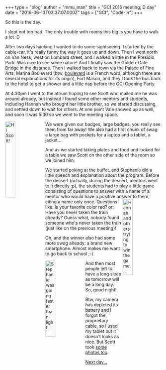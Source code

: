 +++
type = "blog"
author = "mmu_man"
title = "GCI 2015 meeting; D day"
date = "2016-06-13T03:37:07.000Z"
tags = ["GCI", "Code-In"]
+++

So this is the day.

I slept not too bad. The only trouble with rooms this big is you have to walk a lot :D

After two days hacking I wanted to do some sightseeing. I started by the cable-car, it's really funny the way it goes up and down. Then I went north on Van Ness, west on Lombard street, and I walked a little in the Presidio Park. Was nice to see some nature! And I finally saw the Golden-Gate Bridge in the distance. Then I walked back to town via the Palace of Fine Arts, Marina Boulevard (btw, <a href="https://en.wiktionary.org/wiki/boulevard">boulevard</a> is a French word, although there are several explanations for its origin), Fort Mason, and they I took the bus back to the hotel to get a shower and a little nap before the GCI Opening Party.
<!--break-->
At 4:30pm I went to the atrium hoping to see Scott who mailed me he was around already, but instead I found some other mentors and students, including Hannah who brought her little brother, so we started discussing, and settled down to wait for others. At one point Vale showed up as well, and soon it was 5:30 so we went to the meeting space.

<img align="left" width="25%" height="25%" src="https://www.haiku-os.org/files/IMG_20160612_173944.jpg" alt="Hi Scott!" title="Hi Scott!" />We were given our badges, large badges, you really see them from far away! We also had a first chunk of swag: a large bag with pockets for a laptop and a tablet, a jacket...

And as we started taking plates and food and looked for a table we saw Scott on the other side of the room so we joined him.

We started poking at the buffet, and Stephanie did a little speech and explanation about the program. Before the dessert (actually, during the dessert, mentors went to it directly :p), the students had to play a little game consisting of questions to answer with a name of a mentor who would have a positive answer to them, citing a name only once.<img align="right" width="25%" height="25%" src="https://www.haiku-os.org/files/IMG_20160612_184421.jpg" alt="Hannah and others trying to win the game..." title="Hannah and others trying to win the game..." /> Questions like: Is your favorite color red? or: Have you never taken the train already? Guess what, nobody found someone who's never taken the train (just like on the previous meeting)!

Oh, and the winner also had some more swag already: a brand new smartphone. Almost makes me want to go back to school ;-)

<img align="left" width="25%" height="25%" src="https://www.haiku-os.org/files/IMG_20160612_184401.jpg" alt="Stephanie was going faster than light!" title="Stephanie was going faster than light!" />
And then most people left to have a long sleep as tomorrow will be a long day. So, good night!

Btw, my camera has depleted its battery and I forgot the proprietary cable, so I used my tablet but it doesn't looks as nice. But Scott took <a href="https://goo.gl/photos/8CqhvpMxrJ9u22jF8">some photos too</a>.

<a href="https://www.haiku-os.org/blog/mmu_man/2016-06-14_gci_2015_meeting_d1">Next day...</a>
